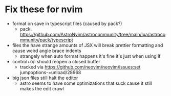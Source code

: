 # Fix these for nvim
- format on save in typescript files (caused by pack?)
  - pack: https://github.com/AstroNvim/astrocommunity/tree/main/lua/astrocommunity/pack/typescript
- files the have strange amounts of JSX will break prettier formatting and cause weird angle brace indents
    - strangely when auto format happens it's fine it's just when using <Leader>lf
- control+o/i should reopen a closed buffer
  - tracked via https://github.com/neovim/neovim/issues:set jumpoptions-=unload/28968
- big json files still halt the editor
  - astro seems to have some optimizations that suck cause it still makes the edit crawl

